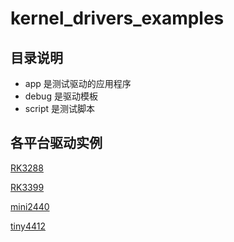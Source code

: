 # kernel_drivers_examples

## 目录说明

- app 是测试驱动的应用程序
- debug 是驱动模板
- script 是测试脚本

## 各平台驱动实例

[RK3288](https://github.com/54shady/kernel_drivers_examples/tree/rk3288)

[RK3399](https://github.com/54shady/kernel_drivers_examples/tree/Firefly_RK3399)

[mini2440](https://github.com/54shady/kernel_drivers_examples/tree/mini2440)

[tiny4412](https://github.com/54shady/kernel_drivers_examples/tree/tiny4412)
